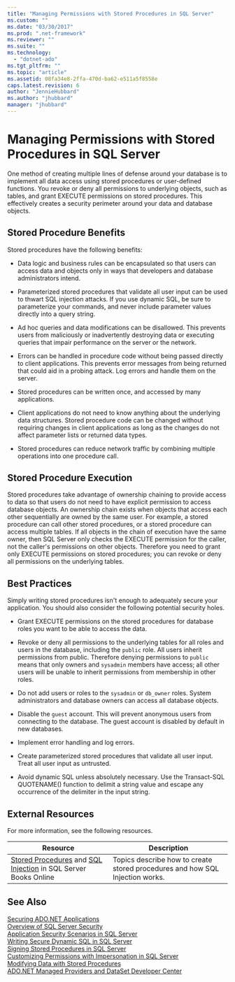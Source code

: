 ```yaml
---
title: "Managing Permissions with Stored Procedures in SQL Server"
ms.custom: ""
ms.date: "03/30/2017"
ms.prod: ".net-framework"
ms.reviewer: ""
ms.suite: ""
ms.technology: 
  - "dotnet-ado"
ms.tgt_pltfrm: ""
ms.topic: "article"
ms.assetid: 08fa34e8-2ffa-470d-ba62-e511a5f8558e
caps.latest.revision: 6
author: "JennieHubbard"
ms.author: "jhubbard"
manager: "jhubbard"
---
```

# Managing Permissions with Stored Procedures in SQL Server
One method of creating multiple lines of defense around your database is to implement all data access using stored procedures or user-defined functions. You revoke or deny all permissions to underlying objects, such as tables, and grant EXECUTE permissions on stored procedures. This effectively creates a security perimeter around your data and database objects.  
  
## Stored Procedure Benefits  
 Stored procedures have the following benefits:  
  
-   Data logic and business rules can be encapsulated so that users can access data and objects only in ways that developers and database administrators intend.  
  
-   Parameterized stored procedures that validate all user input can be used to thwart SQL injection attacks. If you use dynamic SQL, be sure to parameterize your commands, and never include parameter values directly into a query string.  
  
-   Ad hoc queries and data modifications can be disallowed. This prevents users from maliciously or inadvertently destroying data or executing queries that impair performance on the server or the network.  
  
-   Errors can be handled in procedure code without being passed directly to client applications. This prevents error messages from being returned that could aid in a probing attack. Log errors and handle them on the server.  
  
-   Stored procedures can be written once, and accessed by many applications.  
  
-   Client applications do not need to know anything about the underlying data structures. Stored procedure code can be changed without requiring changes in client applications as long as the changes do not affect parameter lists or returned data types.  
  
-   Stored procedures can reduce network traffic by combining multiple operations into one procedure call.  
  
## Stored Procedure Execution  
 Stored procedures take advantage of ownership chaining to provide access to data so that users do not need to have explicit permission to access database objects. An ownership chain exists when objects that access each other sequentially are owned by the same user. For example, a stored procedure can call other stored procedures, or a stored procedure can access multiple tables. If all objects in the chain of execution have the same owner, then SQL Server only checks the EXECUTE permission for the caller, not the caller's permissions on other objects. Therefore you need to grant only EXECUTE permissions on stored procedures; you can revoke or deny all permissions on the underlying tables.  
  
## Best Practices  
 Simply writing stored procedures isn't enough to adequately secure your application. You should also consider the following potential security holes.  
  
-   Grant EXECUTE permissions on the stored procedures for database roles you want to be able to access the data.  
  
-   Revoke or deny all permissions to the underlying tables for all roles and users in the database, including the `public` role. All users inherit permissions from public. Therefore denying permissions to `public` means that only owners and `sysadmin` members have access; all other users will be unable to inherit permissions from membership in other roles.  
  
-   Do not add users or roles to the `sysadmin` or `db_owner` roles. System administrators and database owners can access all database objects.  
  
-   Disable the `guest` account. This will prevent anonymous users from connecting to the database. The guest account is disabled by default in new databases.  
  
-   Implement error handling and log errors.  
  
-   Create parameterized stored procedures that validate all user input. Treat all user input as untrusted.  
  
-   Avoid dynamic SQL unless absolutely necessary. Use the Transact-SQL QUOTENAME() function to delimit a string value and escape any occurrence of the delimiter in the input string.  
  
## External Resources  
 For more information, see the following resources.  
  
|Resource|Description|  
|--------------|-----------------|  
|[Stored Procedures](http://msdn.microsoft.com/library/ms190782.aspx) and [SQL Injection](http://go.microsoft.com/fwlink/?LinkId=98234) in SQL Server Books Online|Topics describe how to create stored procedures and how SQL Injection works.|  
  
## See Also  
 [Securing ADO.NET Applications](../../../../../docs/framework/data/adonet/securing-ado-net-applications.md)   
 [Overview of SQL Server Security](../../../../../docs/framework/data/adonet/sql/overview-of-sql-server-security.md)   
 [Application Security Scenarios in SQL Server](../../../../../docs/framework/data/adonet/sql/application-security-scenarios-in-sql-server.md)   
 [Writing Secure Dynamic SQL in SQL Server](../../../../../docs/framework/data/adonet/sql/writing-secure-dynamic-sql-in-sql-server.md)   
 [Signing Stored Procedures in SQL Server](../../../../../docs/framework/data/adonet/sql/signing-stored-procedures-in-sql-server.md)   
 [Customizing Permissions with Impersonation in SQL Server](../../../../../docs/framework/data/adonet/sql/customizing-permissions-with-impersonation-in-sql-server.md)   
 [Modifying Data with Stored Procedures](../../../../../docs/framework/data/adonet/modifying-data-with-stored-procedures.md)   
 [ADO.NET Managed Providers and DataSet Developer Center](http://go.microsoft.com/fwlink/?LinkId=217917)
